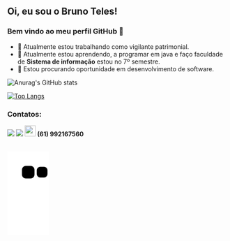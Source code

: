 ## Oi, eu sou o Bruno Teles! 
### Bem vindo ao meu perfil GitHub 👋

- 🔭 Atualmente estou trabalhando como vigilante patrimonial. 
- 🌱 Atualmente estou aprendendo, a programar em java e faço faculdade de **Sistema de informação** estou no 7º semestre.
- 👯 Estou procurando oportunidade em desenvolvimento de software. 
  
![Anurag's GitHub stats](https://github-readme-stats.vercel.app/api?username=cibersky-code&show_icons=true&theme=radical)  
  
[![Top Langs](https://github-readme-stats.vercel.app/api/top-langs/?username=cibersky-code&layout=compact)](cibersky-code/cibersky-code) 

 ### Contatos:

<div>
<a href = "mailto:brunoferreiratelessampaio@gmail.com"><img src="https://img.shields.io/badge/Gmail-D14836?style=for-the-badge&logo=gmail&logoColor=white" target="_blank"></a>
<a href="https://www.linkedin.com/in/brunotelessampaio/" target="_blank"><img src="https://img.shields.io/badge/-LinkedIn-%230077B5?style=for-the-badge&logo=linkedin&logoColor=white" target="_blank"></a>
<img src="https://cdn.iconscout.com/icon/free/png-256/whatsapp-155-721985.png" style="width:25px;height:25px;"> <strong>(61) 992167560</strong>
</div>

<br>

![Snake animation](https://github.com/cibersky-code/cibersky-code/blob/output/github-contribution-grid-snake.svg)
